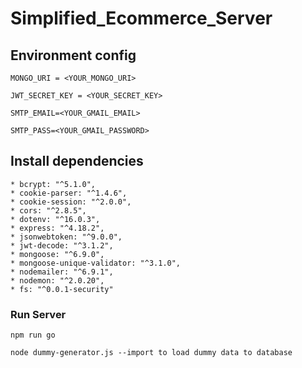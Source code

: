 # Simplified_Ecommerce_Server




## Environment config
```
MONGO_URI = <YOUR_MONGO_URI>

JWT_SECRET_KEY = <YOUR_SECRET_KEY>

SMTP_EMAIL=<YOUR_GMAIL_EMAIL>

SMTP_PASS=<YOUR_GMAIL_PASSWORD>
```
## Install dependencies
```
* bcrypt: "^5.1.0",
* cookie-parser: "^1.4.6",
* cookie-session: "^2.0.0",
* cors: "^2.8.5",
* dotenv: "^16.0.3",
* express: "^4.18.2",
* jsonwebtoken: "^9.0.0",
* jwt-decode: "^3.1.2",
* mongoose: "^6.9.0",
* mongoose-unique-validator: "^3.1.0",
* nodemailer: "^6.9.1",
* nodemon: "^2.0.20",
* fs: "^0.0.1-security"
```

### Run Server

```
npm run go

node dummy-generator.js --import to load dummy data to database
```
